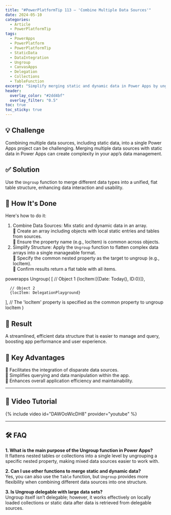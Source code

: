 ```yaml
---
title: "#PowerPlatformTip 113 – 'Combine Multiple Data Sources'"
date: 2024-05-10
categories:
  - Article
  - PowerPlatformTip
tags:
  - PowerApps
  - PowerPlatform
  - PowerPlatformTip
  - StaticData
  - DataIntegration
  - Ungroup
  - CanvasApps
  - Delegation
  - Collections
  - TableFunction
excerpt: "Simplify merging static and dynamic data in Power Apps by ungrouping mixed data sources into a single flat table for improved management."
header:
  overlay_color: "#2dd4bf"
  overlay_filter: "0.5"
toc: true
toc_sticky: true
---
```


## 💡 Challenge
Combining multiple data sources, including static data, into a single Power Apps project can be challenging. Merging multiple data sources with static data in Power Apps can create complexity in your app’s data management.

## ✅ Solution
Use the `Ungroup` function to merge different data types into a unified, flat table structure, enhancing data interaction and usability.

## 🔧 How It's Done
Here's how to do it:
1. Combine Data Sources: Mix static and dynamic data in an array.  
   🔸 Create an array including objects with local static entries and tables from sources.  
   🔸 Ensure the property name (e.g., locItem) is common across objects.  
2. Simplify Structure: Apply the `Ungroup` function to flatten complex data arrays into a single manageable format.  
   🔸 Specify the common nested property as the target to ungroup (e.g., locItem).  
   🔸 Confirm results return a flat table with all items.

powerapps
Ungroup(
   [
      // Object 1
      {locItem:[{Date: Today(), ID:0}]},

      // Object 2
      {locItem: DelegationPlayground}
   ],
   // The 'locItem' property is specified as the common property to ungroup
   locItem
)


## 🎉 Result
A streamlined, efficient data structure that is easier to manage and query, boosting app performance and user experience.

## 🌟 Key Advantages
🔸 Facilitates the integration of disparate data sources.  
🔸 Simplifies querying and data manipulation within the app.  
🔸 Enhances overall application efficiency and maintainability.

---

## 🎥 Video Tutorial
{% include video id="DAWOoWicDH8" provider="youtube" %}

---

## 🛠️ FAQ
**1. What is the main purpose of the Ungroup function in Power Apps?**  
It flattens nested tables or collections into a single level by ungrouping a specific nested property, making mixed data sources easier to work with.

**2. Can I use other functions to merge static and dynamic data?**  
Yes, you can also use the `Table` function, but `Ungroup` provides more flexibility when combining different data sources into one structure.

**3. Is Ungroup delegable with large data sets?**  
Ungroup itself isn’t delegable; however, it works effectively on locally loaded collections or static data after data is retrieved from delegable sources.